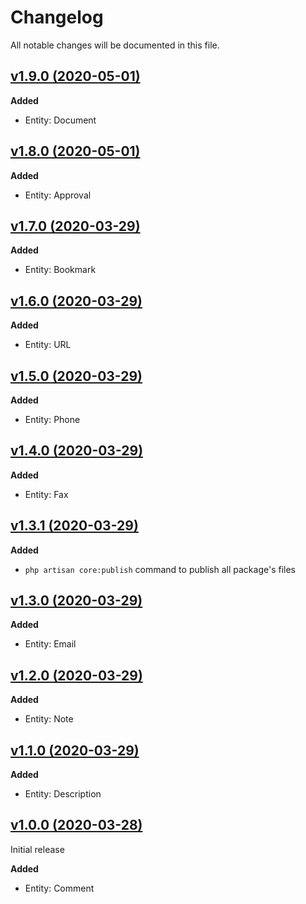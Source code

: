 # Changelog

All notable changes will be documented in this file.

## [v1.9.0 (2020-05-01)](https://github.com/nesiasoft/core/compare/v1.8.0...v1.9.0)

**Added**

- Entity: Document

## [v1.8.0 (2020-05-01)](https://github.com/nesiasoft/core/compare/v1.7.0...v1.8.0)

**Added**

- Entity: Approval

## [v1.7.0 (2020-03-29)](https://github.com/nesiasoft/core/compare/v1.6.0...v1.7.0)

**Added**

- Entity: Bookmark

## [v1.6.0 (2020-03-29)](https://github.com/nesiasoft/core/compare/v1.5.0...v1.6.0)

**Added**

- Entity: URL

## [v1.5.0 (2020-03-29)](https://github.com/nesiasoft/core/compare/v1.4.0...v1.5.0)

**Added**

- Entity: Phone

## [v1.4.0 (2020-03-29)](https://github.com/nesiasoft/core/compare/v1.3.1...v1.4.0)

**Added**

- Entity: Fax

## [v1.3.1 (2020-03-29)](https://github.com/nesiasoft/core/compare/v1.3.0...v1.3.1)

**Added**

- `php artisan core:publish` command to publish all package's files

## [v1.3.0 (2020-03-29)](https://github.com/nesiasoft/core/compare/v1.2.0...v1.3.0)

**Added**

- Entity: Email

## [v1.2.0 (2020-03-29)](https://github.com/nesiasoft/core/compare/v1.1.0...v1.2.0)

**Added**

- Entity: Note

## [v1.1.0 (2020-03-29)](https://github.com/nesiasoft/core/compare/v1.0.0...v1.1.0)

**Added**

- Entity: Description

## [v1.0.0 (2020-03-28)](https://github.com/nesiasoft/core/releases/tag/v1.0.0)

Initial release

**Added**

- Entity: Comment
